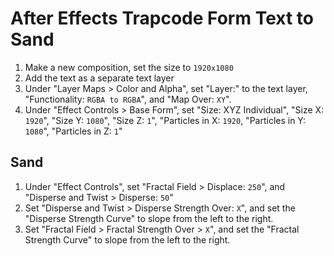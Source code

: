 # After Effects Trapcode Form Text to Sand

1. Make a new composition, set the size to `1920x1080`
2. Add the text as a separate text layer
3. Under "Layer Maps > Color and Alpha", set "Layer:" to the text layer, "Functionality: `RGBA to RGBA`", and "Map Over: `XY`".
4. Under "Effect Controls > Base Form", set "Size: XYZ Individual", "Size X: `1920`", "Size Y: `1080`", "Size Z: `1`", "Particles in X: `1920`, "Particles in Y: `1080`", "Particles in Z: `1`"

## Sand

1. Under "Effect Controls", set "Fractal Field > Displace: `250`", and "Disperse and Twist > Disperse: `50`"
2. Set "Disperse and Twist > Disperse Strength Over: `X`", and set the "Disperse Strength Curve" to slope from the left to the right.
3. Set "Fractal Field > Fractal Strength Over > `X`", and set the "Fractal Strength Curve" to slope from the left to the right.
